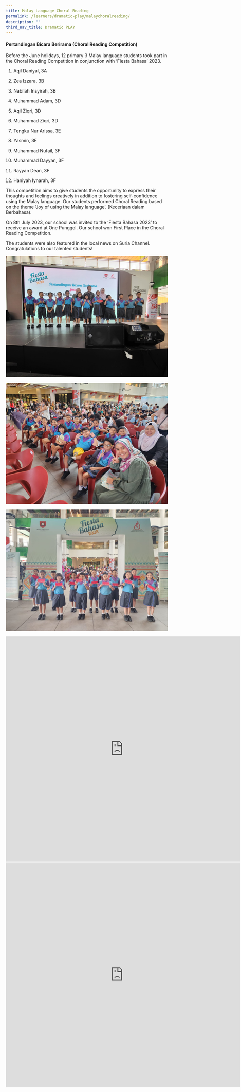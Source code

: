```yaml
---
title: Malay Language Choral Reading
permalink: /learners/dramatic-play/malaychoralreading/
description: ""
third_nav_title: Dramatic PLAY
---
```

#### Pertandingan Bicara Berirama (Choral Reading Competition)

Before the June holidays, 12 primary 3 Malay language students took part in the Choral Reading Competition in conjunction with ‘Fiesta Bahasa’ 2023.&nbsp;

  

1.  Aqil Daniyal, 3A
    
2.  Zea Izzara, 3B
    
3.  Nabilah Insyirah, 3B
    
4.  Muhammad Adam, 3D
    
5.  Aqil Ziqri, 3D
    
6.  Muhammad Ziqri, 3D
    
7.  Tengku Nur Arissa, 3E
    
8.  Yasmin, 3E
    
9.  Muhammad Nufail, 3F
    
10.  Muhammad Dayyan, 3F
    
11.  Rayyan Dean, 3F
    
12.  Haniyah Iynarah, 3F
    

  

This competition aims to give students the opportunity to express their thoughts and feelings creatively in addition to fostering self-confidence using the Malay language. Our students performed Choral Reading based on the theme ‘Joy of using the Malay language’. (Keceriaan dalam Berbahasa).&nbsp;

  

On 8th July 2023, our school was invited to the ‘Fiesta Bahasa 2023’ to receive an award at One Punggol. Our school won First Place in the Choral Reading Competition.&nbsp;

  

The students were also featured in the local news on Suria Channel. Congratulations to our talented students!

![](/images/Malay%20Choral%20Reading/award%20ceremony.jpeg)

![](/images/Malay%20Choral%20Reading/fiesta%20bahasa.jpeg)

![](/images/Malay%20Choral%20Reading/students%20with%20prize.jpeg)

<iframe title="Choral Reading_West Spring Pri" allowfullscreen="" allow="autoplay; fullscreen; picture-in-picture" frameborder="0" height="700" width="729" src="https://player.vimeo.com/video/844085969?badge=0&amp;autopause=0&amp;player_id=0&amp;app_id=58479"></iframe>

<iframe title="Local News (8 July)" allowfullscreen="" allow="autoplay; fullscreen; picture-in-picture" frameborder="0" height="700" width="729" src="https://player.vimeo.com/video/844085929?badge=0&amp;autopause=0&amp;player_id=0&amp;app_id=58479"></iframe>
